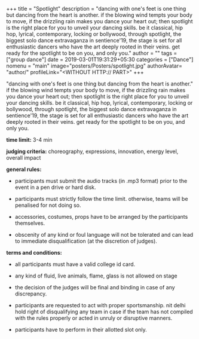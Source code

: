 +++
title = "Spotlight"
description = "dancing with one's feet is one thing but dancing from the heart is another. if the blowing wind tempts your body to move, if the drizzling rain makes you dance your heart out; then spotlight is the right place for you to unveil your dancing skills. be it classical, hip hop, lyrical, contemporary, locking or bollywood, through spotlight, the biggest solo dance extravaganza in sentience'19, the stage is set for all enthusiastic dancers who have the art deeply rooted in their veins. get ready for the spotlight to be on you, and only you."
author = ""
tags = ["group dance"]
date = 2019-03-01T19:31:29+05:30
categories = ["Dance"]
nomenu = "main"
image="posters/Posters/spotlight.jpg"
authorAvatar= "author/<YOUR AVATAR>"
profileLink="<WITHOUT HTTP:// PART>"
+++

"dancing with one's feet is one thing but dancing from the heart is
another." if the blowing wind tempts your body to move, if the drizzling
rain makes you dance your heart out; then spotlight is the right place
for you to unveil your dancing skills. be it classical, hip hop,
lyrical, contemporary, locking or bollywood, through spotlight, the
biggest solo dance extravaganza in sentience'19, the stage is set for
all enthusiastic dancers who have the art deeply rooted in their veins.
get ready for the spotlight to be on you, and only you.

**time limit:** 3-4 min

**judging criteria:** choreography, expressions, innovation, energy
level, overall impact

**general rules:**

-   participants must submit the audio tracks (in .mp3 format) prior to the event in a pen drive or hard disk.

-   participants must strictly follow the time limit. otherwise, teams will be penalised for not doing so.

-   accessories, costumes, props have to be arranged by the participants themselves.

-   obscenity of any kind or foul language will not be tolerated and can lead to immediate disqualification (at the discretion of judges).

**terms and conditions:**

<!-- -->

-   all participants must have a valid college id card.

-   any kind of fluid, live animals, flame, glass is not allowed on stage

-   the decision of the judges will be final and binding in case of any discrepancy.

-   participants are requested to act with proper sportsmanship. nit delhi hold right of disqualifying any team in case if the team has not compiled with the rules properly or acted in unruly or disruptive manners.

-   participants have to perform in their allotted slot only.


